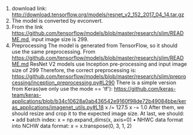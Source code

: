 1. download link: http://download.tensorflow.org/models/resnet_v2_152_2017_04_14.tar.gz
2. The model is converted by evconvert.
3. From the link https://github.com/tensorflow/models/blob/master/research/slim/README.md, input image size is 299.
4. Preprocessing
The model is generated from TensorFlow, so it should use the same preprocessing. 
From https://github.com/tensorflow/models/blob/master/research/slim/README.md
ResNet V2 models use Inception pre-processing and input image size of 299
Therefore, the correct preprocessing is: https://github.com/tensorflow/models/blob/master/research/slim/preprocessing/inception_preprocessing.py#L290
There is a simple version from Keras(we only use the mode == 'tf'): https://github.com/keras-team/keras-applications/blob/b34c10628a0ab436542e9160f98de72b49084bbe/keras_applications/imagenet_utils.py#L18
    x /= 127.5
    x -= 1.0
 After them, we should resize and crop it to the expected image size. At last, we should:
• add batch index: x = np.expand_dims(x, axis=0)
• NHWC data format into NCHW data format:
    x = x.transpose(0, 3, 1, 2)
